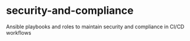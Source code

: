 # security-and-compliance
Ansible playbooks and roles to maintain security and compliance in CI/CD workflows
